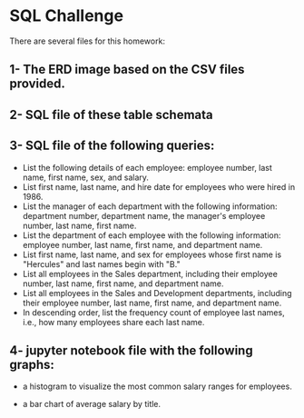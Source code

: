 # SQL Challenge



There are several files for this homework:

## 1- The ERD image based on the CSV files provided.

## 2- SQL file of these table schemata

## 3- SQL file of the following queries:

* List the following details of each employee: employee number, last name, first name, sex, and salary.
* List first name, last name, and hire date for employees who were hired in 1986.
* List the manager of each department with the following information: department number, department name, the manager's employee number, last name, first name.
* List the department of each employee with the following information: employee number, last name, first name, and department name.
* List first name, last name, and sex for employees whose first name is "Hercules" and last names begin with "B."
* List all employees in the Sales department, including their employee number, last name, first name, and department name.
* List all employees in the Sales and Development departments, including their employee number, last name, first name, and department name.
* In descending order, list the frequency count of employee last names, i.e., how many employees share each last name.

## 4- jupyter notebook file with the following graphs:

* a histogram to visualize the most common salary ranges for employees.

* a bar chart of average salary by title.

  ### 